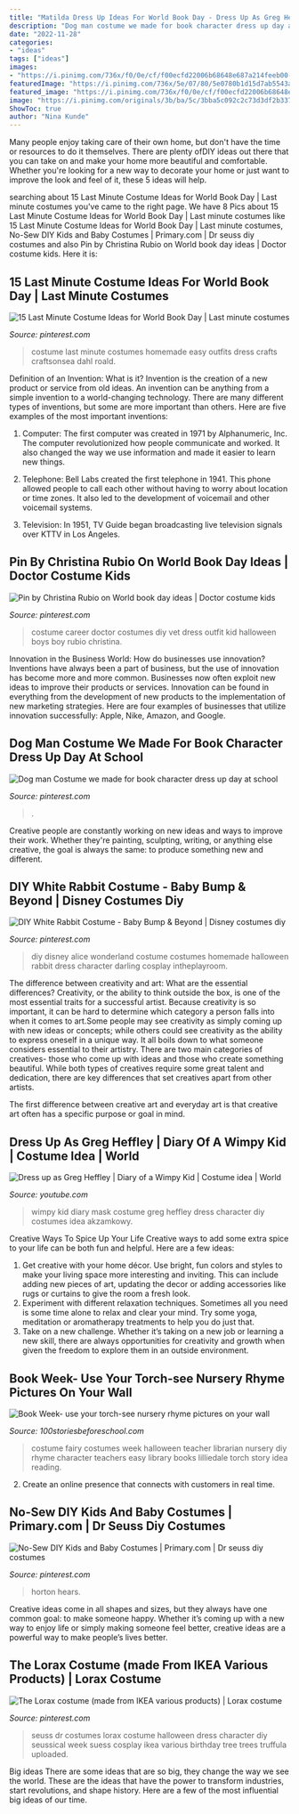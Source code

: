 ```yaml
---
title: "Matilda Dress Up Ideas For World Book Day - Dress Up As Greg Heffley"
description: "Dog man costume we made for book character dress up day at school"
date: "2022-11-28"
categories:
- "ideas"
tags: ["ideas"]
images:
- "https://i.pinimg.com/736x/f0/0e/cf/f00ecfd22006b68648e687a214feeb00--doctor-costume-career-day.jpg"
featuredImage: "https://i.pinimg.com/736x/5e/07/80/5e0780b1d15d7ab5543ae779e88b566b.jpg"
featured_image: "https://i.pinimg.com/736x/f0/0e/cf/f00ecfd22006b68648e687a214feeb00--doctor-costume-career-day.jpg"
image: "https://i.pinimg.com/originals/3b/ba/5c/3bba5c092c2c73d3df2b3378a7bfe404.jpg"
ShowToc: true
author: "Nina Kunde"
---
```



Many people enjoy taking care of their own home, but don't have the time or resources to do it themselves. There are plenty ofDIY ideas out there that you can take on and make your home more beautiful and comfortable. Whether you're looking for a new way to decorate your home or just want to improve the look and feel of it, these 5 ideas will help.

	

		
searching about 15 Last Minute Costume Ideas for World Book Day | Last minute costumes you've came to the right page. We have 8 Pics about 15 Last Minute Costume Ideas for World Book Day | Last minute costumes like 15 Last Minute Costume Ideas for World Book Day | Last minute costumes, No-Sew DIY Kids and Baby Costumes | Primary.com | Dr seuss diy costumes and also Pin by Christina Rubio on World book day ideas | Doctor costume kids. Here it is:
		
    
## 15 Last Minute Costume Ideas For World Book Day | Last Minute Costumes

<img loading=lazy src="https://i.pinimg.com/originals/45/b4/47/45b447db0d2435c03949870ec62bbb7b.jpg" onerror="this.onerror=null;this.src='https://tse4.mm.bing.net/th?id=OIP.633JBm1_RLVsQL6SuXix9gHaOw&amp;pid=15.1';" alt="15 Last Minute Costume Ideas for World Book Day | Last minute costumes">

_Source: pinterest.com_

>costume last minute costumes homemade easy outfits dress crafts craftsonsea dahl roald. 

	

Definition of an Invention: What is it?
Invention is the creation of a new product or service from old ideas. An invention can be anything from a simple invention to a world-changing technology. There are many different types of inventions, but some are more important than others. Here are five examples of the most important inventions: 
1) Computer: The first computer was created in 1971 by Alphanumeric, Inc. The computer revolutionized how people communicate and worked. It also changed the way we use information and made it easier to learn new things.

2) Telephone: Bell Labs created the first telephone in 1941. This phone allowed people to call each other without having to worry about location or time zones. It also led to the development of voicemail and other voicemail systems.

3) Television: In 1951, TV Guide began broadcasting live television signals over KTTV in Los Angeles.

    
## Pin By Christina Rubio On World Book Day Ideas | Doctor Costume Kids

<img loading=lazy src="https://i.pinimg.com/736x/f0/0e/cf/f00ecfd22006b68648e687a214feeb00--doctor-costume-career-day.jpg" onerror="this.onerror=null;this.src='https://tse2.mm.bing.net/th?id=OIP.tCic4Kxvm4IyFBaZgGBG1wHaNJ&amp;pid=15.1';" alt="Pin by Christina Rubio on World book day ideas | Doctor costume kids">

_Source: pinterest.com_

>costume career doctor costumes diy vet dress outfit kid halloween boys boy rubio christina. 

	

Innovation in the Business World: How do businesses use innovation?
Inventions have always been a part of business, but the use of innovation has become more and more common. Businesses now often exploit new ideas to improve their products or services. Innovation can be found in everything from the development of new products to the implementation of new marketing strategies. Here are four examples of businesses that utilize innovation successfully: Apple, Nike, Amazon, and Google.

    
## Dog Man Costume We Made For Book Character Dress Up Day At School

<img loading=lazy src="https://i.pinimg.com/736x/b5/0b/8c/b50b8c0745c8af947cfb9cb367283dc8.jpg" onerror="this.onerror=null;this.src='https://tse4.mm.bing.net/th?id=OIP.3nh1LvehYeBxS0Zd9KpT9AHaJ3&amp;pid=15.1';" alt="Dog man Costume we made for book character dress up day at school">

_Source: pinterest.com_

>. 

	

Creative people are constantly working on new ideas and ways to improve their work. Whether they're painting, sculpting, writing, or anything else creative, the goal is always the same: to produce something new and different.

    
## DIY White Rabbit Costume - Baby Bump &amp; Beyond | Disney Costumes Diy

<img loading=lazy src="https://i.pinimg.com/originals/46/3b/07/463b07847a0f625cd7180b2e9f48663e.jpg" onerror="this.onerror=null;this.src='https://tse3.mm.bing.net/th?id=OIP.THNKVqEIdIP2-caMfFEK3AHaLH&amp;pid=15.1';" alt="DIY White Rabbit Costume - Baby Bump &amp; Beyond | Disney costumes diy">

_Source: pinterest.com_

>diy disney alice wonderland costume costumes homemade halloween rabbit dress character darling cosplay intheplayroom. 

	

The difference between creativity and art: What are the essential differences?
Creativity, or the ability to think outside the box, is one of the most essential traits for a successful artist. Because creativity is so important, it can be hard to determine which category a person falls into when it comes to art.Some people may see creativity as simply coming up with new ideas or concepts; while others could see creativity as the ability to express oneself in a unique way. It all boils down to what someone considers essential to their artistry.
There are two main categories of creatives- those who come up with ideas and those who create something beautiful. While both types of creatives require some great talent and dedication, there are key differences that set creatives apart from other artists. 

The first difference between creative art and everyday art is that creative art often has a specific purpose or goal in mind.

    
## Dress Up As Greg Heffley | Diary Of A Wimpy Kid | Costume Idea | World

<img loading=lazy src="https://i.ytimg.com/vi/reCcMIB8-ek/maxresdefault.jpg" onerror="this.onerror=null;this.src='https://tse3.mm.bing.net/th?id=OIP.ID6a9Wbrik_wzWxHa3-CYQHaEK&amp;pid=15.1';" alt="Dress up as Greg Heffley | Diary of a Wimpy Kid | Costume idea | World">

_Source: youtube.com_

>wimpy kid diary mask costume greg heffley dress character diy costumes idea akzamkowy. 

	

Creative Ways To Spice Up Your Life
Creative ways to add some extra spice to your life can be both fun and helpful. Here are a few ideas: 
1. Get creative with your home décor. Use bright, fun colors and styles to make your living space more interesting and inviting. This can include adding new pieces of art, updating the decor or adding accessories like rugs or curtains to give the room a fresh look. 
2. Experiment with different relaxation techniques. Sometimes all you need is some time alone to relax and clear your mind. Try some yoga, meditation or aromatherapy treatments to help you do just that. 
3. Take on a new challenge. Whether it’s taking on a new job or learning a new skill, there are always opportunities for creativity and growth when given the freedom to explore them in an outside environment. 

    
## Book Week- Use Your Torch-see Nursery Rhyme Pictures On Your Wall

<img loading=lazy src="http://100storiesbeforeschool.com/wp-content/uploads/2015/08/book-fairy-costume--e1440744723323-225x300.jpg" onerror="this.onerror=null;this.src='https://tse3.mm.bing.net/th?id=OIP.NZSanCCsktE9c2YH9SArNwHaFj&amp;pid=15.1';" alt="Book Week- use your torch-see nursery rhyme pictures on your wall">

_Source: 100storiesbeforeschool.com_

>costume fairy costumes week halloween teacher librarian nursery diy rhyme character teachers easy library books lilliedale torch story idea reading. 

	

2. Create an online presence that connects with customers in real time.

    
## No-Sew DIY Kids And Baby Costumes | Primary.com | Dr Seuss Diy Costumes

<img loading=lazy src="https://i.pinimg.com/736x/5e/07/80/5e0780b1d15d7ab5543ae779e88b566b.jpg" onerror="this.onerror=null;this.src='https://tse2.mm.bing.net/th?id=OIP.JMOkrQ2ka2mwcehUqFOIbAHaHa&amp;pid=15.1';" alt="No-Sew DIY Kids and Baby Costumes | Primary.com | Dr seuss diy costumes">

_Source: pinterest.com_

>horton hears. 

	

Creative ideas come in all shapes and sizes, but they always have one common goal: to make someone happy. Whether it’s coming up with a new way to enjoy life or simply making someone feel better, creative ideas are a powerful way to make people’s lives better.

    
## The Lorax Costume (made From IKEA Various Products) | Lorax Costume

<img loading=lazy src="https://i.pinimg.com/originals/3b/ba/5c/3bba5c092c2c73d3df2b3378a7bfe404.jpg" onerror="this.onerror=null;this.src='https://tse3.mm.bing.net/th?id=OIP._saEPogRL8-iVLIf2ODqnQHaLr&amp;pid=15.1';" alt="The Lorax costume (made from IKEA various products) | Lorax costume">

_Source: pinterest.com_

>seuss dr costumes lorax costume halloween dress character diy seussical week suess cosplay ikea various birthday tree trees truffula uploaded. 

	

Big ideas
There are some ideas that are so big, they change the way we see the world. These are the ideas that have the power to transform industries, start revolutions, and shape history. Here are a few of the most influential big ideas of our time.

